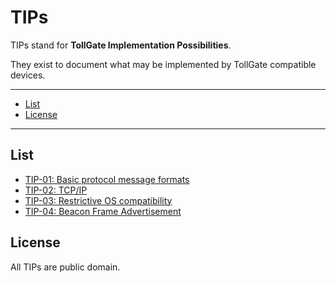 # TIPs

TIPs stand for **TollGate Implementation Possibilities**.

They exist to document what may be implemented by TollGate compatible devices.

---

- [List](#list)
- [License](#license)

---

## List

- [TIP-01: Basic protocol message formats](01.md)
- [TIP-02: TCP/IP](02.md)
- [TIP-03: Restrictive OS compatibility](03.md)
- [TIP-04: Beacon Frame Advertisement](04.md)

## License

All TIPs are public domain.